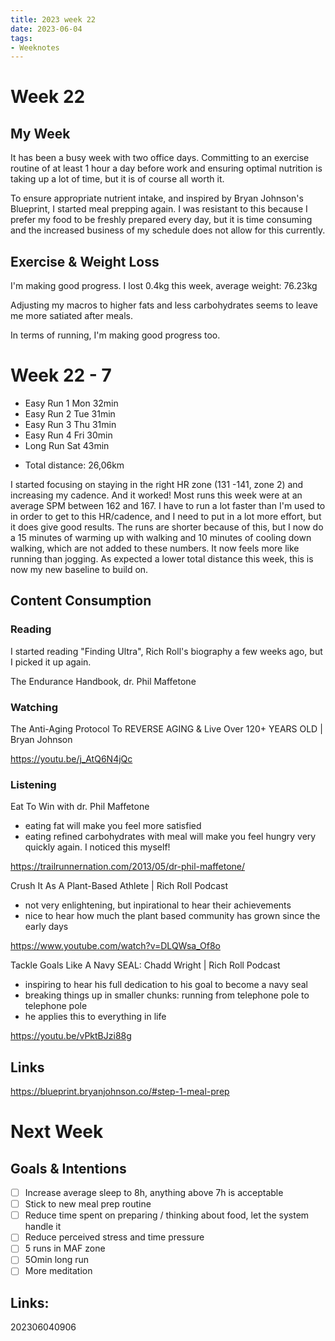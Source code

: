 ```yaml
---
title: 2023 week 22
date: 2023-06-04
tags:
- Weeknotes
---
```


# Week 22

## My Week

It has been a busy week with two office days. Committing to an exercise routine of at least 1 hour a day before work and ensuring optimal nutrition is taking up a lot of time, but it is of course all worth it.

To ensure appropriate nutrient intake, and inspired by Bryan Johnson's Blueprint, I started meal prepping again. I was resistant to this because I prefer my food to be freshly prepared every day, but it is time consuming and the increased business of my schedule does not allow for this currently.

## Exercise & Weight Loss

I'm making good progress. I lost 0.4kg this week, average weight: 76.23kg

Adjusting my macros to higher fats and less carbohydrates seems to leave me more satiated after meals.

In terms of running, I'm making good progress too. 

# Week 22 - 7

- Easy Run 1 Mon 32min
- Easy Run 2 Tue 31min
- Easy Run 3 Thu 31min
- Easy Run 4 Fri 30min
- Long Run   Sat 43min

* Total distance: 26,06km

I started focusing on staying in the right HR zone (131 -141, zone 2) and increasing my cadence. And it worked! Most runs this week were at an average SPM between 162 and 167. I have to run a lot faster than I'm used to in order to get to this HR/cadence, and I need to put in a lot more effort, but it does give good results. The runs are shorter because of this, but I now do a 15 minutes of warming up with walking and 10 minutes of cooling down walking, which are not added to these numbers. It now feels more like running than jogging. As expected a lower total distance this week, this is now my new baseline to build on.

## Content Consumption

### Reading

I started reading "Finding Ultra", Rich Roll's biography a few weeks ago, but I picked it up again. 

The Endurance Handbook, dr. Phil Maffetone

### Watching

The Anti-Aging Protocol To REVERSE AGING & Live Over 120+ YEARS OLD | Bryan Johnson 

https://youtu.be/j_AtQ6N4jQc

### Listening

Eat To Win with dr. Phil Maffetone

* eating fat will make you feel more satisfied
* eating refined carbohydrates with meal will make you feel hungry very quickly again. I noticed this myself!

https://trailrunnernation.com/2013/05/dr-phil-maffetone/

Crush It As A Plant-Based Athlete | Rich Roll Podcast 

* not very enlightening, but inpirational to hear their achievements
* nice to hear how much the plant based community has grown since the early days

https://www.youtube.com/watch?v=DLQWsa_Of8o

Tackle Goals Like A Navy SEAL: Chadd Wright | Rich Roll Podcast 

* inspiring to hear his full dedication to his goal to become a navy seal
* breaking things up in smaller chunks: running from telephone pole to telephone pole
* he applies this to everything in life

https://youtu.be/vPktBJzi88g

## Links

https://blueprint.bryanjohnson.co/#step-1-meal-prep

# Next Week

## Goals & Intentions

- [ ] Increase average sleep to 8h, anything above 7h is acceptable
- [ ] Stick to new meal prep routine
- [ ] Reduce time spent on preparing / thinking about food, let the system handle it
- [ ] Reduce perceived stress and time pressure
- [ ] 5 runs in MAF zone
- [ ] 5Omin long run
- [ ] More meditation

## Links:

202306040906
